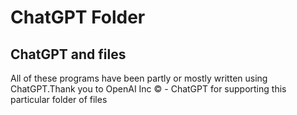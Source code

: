 # ChatGPT Folder


## ChatGPT and files


All of these programs have been partly or mostly written using ChatGPT.Thank you to OpenAI Inc © - ChatGPT for supporting this particular folder of files
